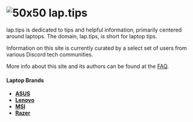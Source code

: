 # ![](/static/img/icon.png "50x50") lap.tips
lap.tips is dedicated to tips and helpful information, primarily centered around laptops. The domain, lap.tips, is short for laptop tips.

Information on this site is currently curated by a select set of users from various Discord tech communities.

More info about this site and its authors can be found at the [FAQ](/readme).

#### Laptop Brands
- **[ASUS](/laptops/asus)**
- **[Lenovo](/laptops/lenovo)**
- **[MSI](/laptops/msi)**
- **[Razer](/laptops/razer)**